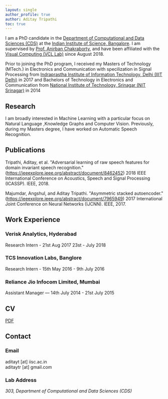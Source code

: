 ```yaml
---
layout: single
author_profile: true
author: Aditay Tripathi
toc: true
---
```


I am a PhD candidate in the [Department of Computational and Data Sciences (CDS)](http://www.cds.iisc.ac.in/) at the [Indian Institute of Science, Bangalore](https://www.iisc.ac.in/). I am supervised by [Prof. Anirban Chakraborty](http://visual-computing.in/wp-content/uploads/2017/08/anirban-chakraborty.html), and have been affiliated with the [Visual Computing (VCL Lab)](http://visual-computing.in/home/) since August 2018.

Prior to joining the PhD program, I received my Masters of Technology (MTech.) in Electronics and Communication with specilization in Signal Processing from [Indraprastha Institute of Information Technology, Delhi (IIIT Delhi)](http://www.iiitd.ac.in/) in 2017 and Bachelors of Technology in Electronics and Communication from [National Institute of Technology, Srinagar (NIT Srinagar)](http://www.nitsri.ac.in) in 2014

## Research

I am broadly interested in Machine Learning with a particular focus on Natural Language ,Knowledge Graphs and Computer Vision. Previously, during my Masters degree, I have worked on Automatic Speech Recognition.

## Publications

Tripathi, Aditay, et al. "Adversarial learning of raw speech features for domain invariant speech recognition."(https://ieeexplore.ieee.org/abstract/document/8462452) 2018 IEEE International Conference on Acoustics, Speech and Signal Processing (ICASSP). IEEE, 2018.

Majumdar, Angshul, and Aditay Tripathi. "Asymmetric stacked autoencoder."(https://ieeexplore.ieee.org/abstract/document/7965949) 2017 International Joint Conference on Neural Networks (IJCNN). IEEE, 2017.

## Work Experience

### Verisk Analytics, Hyderabad
Research Intern - 21st Aug 2017 23st - July  2018

### TCS Innovation Labs, Banglore
Research Intern - 15th May 2016 - 9th July 2016
### Reliance Jio Infocom Limited, Mumbai
Assistant Manager — 14th July 2014 - 21st July 2015

## CV

[PDF]({{site.url}}/download/CV.pdf)

## Contact

### Email

aditayt [at] iisc.ac.in
<br />
aditaytr [at] gmail.com

### Lab Address

_303, Department of Computational and Data Sciences (CDS)_

